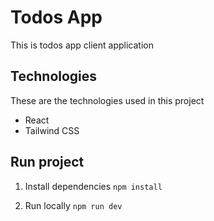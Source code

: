 # Todos App

This is todos app client application


## Technologies

These are the technologies used in this project
- React
- Tailwind CSS

## Run project

1. Install dependencies
`npm install`

2. Run locally `npm run dev`
